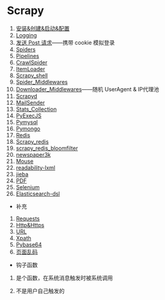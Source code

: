 # Scrapy

<ol>
    <li><a href='安装&创建&启动&配置'>安装&创建&启动&配置</a></li>
    <li><a href=' Logging'> Logging</a></li>
    <li><a href='发送 Post 请求'>发送 Post 请求</a>——携带 cookie 模拟登录</li>
    <li><a href='Spiders'>Spiders</a></li>
    <li><a href='Pipelines'>Pipelines</a></li>
    <li><a href='CrawlSpider'>CrawlSpider</a></li>
    <li><a href='ItemLoader'>ItemLoader</a></li>
    <li><a href='Scrapy_shell'>Scrapy_shell</a></li>
    <li><a href='Spider_Middlewares'>Spider_Middlewares</a></li>
    <li><a href='Downloader_Middlewares'>Downloader_Middlewares</a>——随机 UserAgent & IP代理池</li>
    <li><a href='Scrapyd'>Scrapyd</a></li>
    <li><a href='MailSender'>MailSender</a></li>
    <li><a href='Stats_Collection'>Stats_Collection</a></li>
    <li><a href='PyExecJS'>PyExecJS</a></li>
    <li><a href='Pymysql'>Pymysql</a></li>
    <li><a href='Pymongo'>Pymongo</a></li>
    <li><a href='Redis'>Redis</a></li>
    <li><a href='Scrapy_redis'>Scrapy_redis</a></li>
    <li><a href='scrapy_redis_bloomfilter'>scrapy_redis_bloomfilter</a></li>
    <li><a href='Newspaper3k'>newspaper3k</a></li>
    <li><a href='Mouse'>Mouse</a></li>
    <li><a href='Readability-lxml'>readability-lxml</a></li>
    <li><a href='Jieba'>jieba</a></li>
    <li><a href='PDF'>PDF</a></li>
    <li><a href='Selenium'>Selenium</a></li>
    <li><a href='Elasticsearch-dsl'>Elasticsearch-dsl</a></li>
</ol>

- 补充

<ol>
    <li><a href='Requests'>Requests</a></li>
    <li><a href='Http&Https'>Http&Https</a></li>
    <li><a href='URL'>URL</a></li>
    <li><a href='Xpath'>Xpath</a></li>
    <li><a href='Pybase64'>Pybase64</a></li>
    <li><a href='页面乱码'>页面乱码</a></li>
</ol>

- 钩子函数

1. 是个函数，在系统消息触发时被系统调用

2. 不是用户自己触发的

